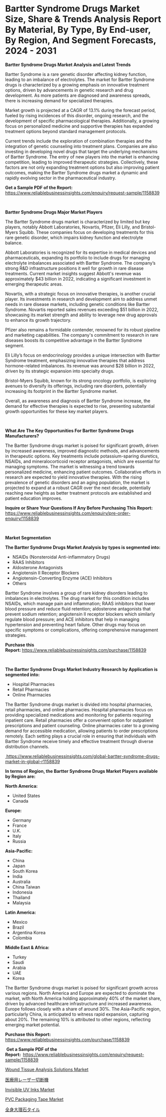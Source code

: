<p><h1>Bartter Syndrome Drugs Market Size, Share & Trends Analysis Report By Material, By Type, By End-user, By Region, And Segment Forecasts, 2024 - 2031</h1></p><p><strong>Bartter Syndrome Drugs Market Analysis and Latest Trends</strong></p>
<p><p>Bartter Syndrome is a rare genetic disorder affecting kidney function, leading to an imbalance of electrolytes. The market for Bartter Syndrome drugs is characterized by a growing emphasis on innovative treatment options, driven by advancements in genetic research and drug development. As more patients are diagnosed and awareness spreads, there is increasing demand for specialized therapies.</p><p>Market growth is projected at a CAGR of 13.1% during the forecast period, fueled by rising incidences of this disorder, ongoing research, and the development of specific pharmacological therapies. Additionally, a growing focus on personalized medicine and supportive therapies has expanded treatment options beyond standard management protocols.</p><p>Current trends include the exploration of combination therapies and the integration of genetic counseling into treatment plans. Companies are also investing in developing novel drugs that target the underlying mechanisms of Bartter Syndrome. The entry of new players into the market is enhancing competition, leading to improved therapeutic strategies. Collectively, these factors are not only expanding treatment options but also improving patient outcomes, making the Bartter Syndrome drugs market a dynamic and rapidly evolving sector in the pharmaceutical industry.</p></p>
<p><strong>Get a Sample PDF of the Report:&nbsp;</strong> <a href="https://www.reliablebusinessinsights.com/enquiry/request-sample/1158839">https://www.reliablebusinessinsights.com/enquiry/request-sample/1158839</a></p>
<p>&nbsp;</p>
<p><strong>Bartter Syndrome Drugs Major Market Players</strong></p>
<p><p>The Bartter Syndrome drugs market is characterized by limited but key players, notably Abbott Laboratories, Novartis, Pfizer, Eli Lilly, and Bristol-Myers Squibb. These companies focus on developing treatments for this rare genetic disorder, which impairs kidney function and electrolyte balance.</p><p>Abbott Laboratories is recognized for its expertise in medical devices and pharmaceuticals, expanding its portfolio to include drugs for managing electrolyte imbalances associated with Bartter Syndrome. The company’s strong R&D infrastructure positions it well for growth in rare disease treatments. Current market insights suggest Abbott's revenue was approximately $43 billion in 2022, indicating a significant investment in emerging therapeutic areas.</p><p>Novartis, with a strategic focus on innovative therapies, is another crucial player. Its investments in research and development aim to address unmet needs in rare disease markets, including genetic conditions like Bartter Syndrome. Novartis reported sales revenues exceeding $51 billion in 2022, showcasing its market strength and ability to leverage new drug approvals to enhance its growth trajectory.</p><p>Pfizer also remains a formidable contender, renowned for its robust pipeline and marketing capabilities. The company's commitment to research in rare diseases boosts its competitive advantage in the Bartter Syndrome segment.</p><p>Eli Lilly’s focus on endocrinology provides a unique intersection with Bartter Syndrome treatment, emphasizing innovative therapies that address hormone-related imbalances. Its revenue was around $28 billion in 2022, driven by its strategic expansion into specialty drugs.</p><p>Bristol-Myers Squibb, known for its strong oncology portfolio, is exploring avenues to diversify its offerings, including rare disorders, potentially increasing its footprint in the Bartter Syndrome market.</p><p>Overall, as awareness and diagnosis of Bartter Syndrome increase, the demand for effective therapies is expected to rise, presenting substantial growth opportunities for these key market players.</p></p>
<p>&nbsp;</p>
<p><strong>What Are The Key Opportunities For Bartter Syndrome Drugs Manufacturers?</strong></p>
<p><p>The Bartter Syndrome drugs market is poised for significant growth, driven by increased awareness, improved diagnostic methods, and advancements in therapeutic options. Key treatments include potassium-sparing diuretics, NSAIDs, and mineralocorticoid receptor antagonists, which are essential for managing symptoms. The market is witnessing a trend towards personalized medicine, enhancing patient outcomes. Collaborative efforts in research are expected to yield innovative therapies. With the rising prevalence of genetic disorders and an aging population, the market is projected to expand at a robust CAGR over the next decade, potentially reaching new heights as better treatment protocols are established and patient education improves.</p></p>
<p><strong>Inquire or Share Your Questions If Any Before Purchasing This Report:</strong> <a href="https://www.reliablebusinessinsights.com/enquiry/pre-order-enquiry/1158839">https://www.reliablebusinessinsights.com/enquiry/pre-order-enquiry/1158839</a></p>
<p>&nbsp;</p>
<p><strong>Market Segmentation</strong></p>
<p><strong>The Bartter Syndrome Drugs Market Analysis by types is segmented into:</strong></p>
<p><ul><li>NSAIDs (Nonsteroidal Anti-inflammatory Drugs)</li><li>RAAS Inhibitors</li><li>Aldosterone Antagonists</li><li>Angiotensin II Receptor Blockers</li><li>Angiotensin-Converting Enzyme (ACE) Inhibitors</li><li>Others</li></ul></p>
<p><p>Bartter Syndrome involves a group of rare kidney disorders leading to imbalances in electrolytes. The drug market for this condition includes NSAIDs, which manage pain and inflammation; RAAS inhibitors that lower blood pressure and reduce fluid retention; aldosterone antagonists that prevent sodium retention; angiotensin II receptor blockers which similarly regulate blood pressure; and ACE inhibitors that help in managing hypertension and preventing heart failure. Other drugs may focus on specific symptoms or complications, offering comprehensive management strategies.</p></p>
<p><strong>Purchase this Report:&nbsp;</strong><a href="https://www.reliablebusinessinsights.com/purchase/1158839">https://www.reliablebusinessinsights.com/purchase/1158839</a></p>
<p>&nbsp;</p>
<p><strong>The Bartter Syndrome Drugs Market Industry Research by Application is segmented into:</strong></p>
<p><ul><li>Hospital Pharmacies</li><li>Retail Pharmacies</li><li>Online Pharmacies</li></ul></p>
<p><p>The Bartter Syndrome drugs market is divided into hospital pharmacies, retail pharmacies, and online pharmacies. Hospital pharmacies focus on providing specialized medications and monitoring for patients requiring inpatient care. Retail pharmacies offer a convenient option for outpatient prescriptions and patient counseling. Online pharmacies cater to a growing demand for accessible medication, allowing patients to order prescriptions remotely. Each setting plays a crucial role in ensuring that individuals with Bartter Syndrome receive timely and effective treatment through diverse distribution channels.</p></p>
<p><a href="https://www.reliablebusinessinsights.com/global-bartter-syndrome-drugs-market-in-global-r1158839">&nbsp;https://www.reliablebusinessinsights.com/global-bartter-syndrome-drugs-market-in-global-r1158839</a></p>
<p><strong>In terms of Region, the Bartter Syndrome Drugs Market Players available by Region are:</strong></p>
<p>
    <p> <strong> North America: </strong>
        <ul>
            <li>United States</li>
            <li>Canada</li>
        </ul>
        </p> 
    <p> <strong> Europe: </strong>
        <ul>
            <li>Germany</li>
            <li>France</li>
            <li>U.K.</li>
            <li>Italy</li>
            <li>Russia</li>
        </ul>
        </p> 
    <p> <strong> Asia-Pacific: </strong>
        <ul>
            <li>China</li>
            <li>Japan</li>
            <li>South Korea</li>
            <li>India</li>
            <li>Australia</li>
            <li>China Taiwan</li>
            <li>Indonesia</li>
            <li>Thailand</li>
            <li>Malaysia</li>
        </ul>
        </p> 
    <p> <strong> Latin America: </strong>
        <ul>
            <li>Mexico</li>
            <li>Brazil</li>
            <li>Argentina Korea</li>
            <li>Colombia</li>
        </ul>
        </p> 
    <p> <strong> Middle East & Africa: </strong>
        <ul>
            <li>Turkey</li>
            <li>Saudi</li>
            <li>Arabia</li>
            <li>UAE</li>
            <li>Korea</li>
        </ul>
    </p>
    </p>
<p><p>The Bartter Syndrome drugs market is poised for significant growth across various regions. North America and Europe are expected to dominate the market, with North America holding approximately 40% of the market share, driven by advanced healthcare infrastructure and increased awareness. Europe follows closely with a share of around 30%. The Asia-Pacific region, particularly China, is anticipated to witness rapid expansion, capturing about 20%. The remaining 10% is attributed to other regions, reflecting emerging market potential.</p></p>
<p><strong>Purchase this Report: </strong><a href="https://www.reliablebusinessinsights.com/purchase/1158839">https://www.reliablebusinessinsights.com/purchase/1158839</a></p>
<p>&nbsp;<strong>Get a Sample PDF of the Report:&nbsp;&nbsp;</strong><a href="https://www.reliablebusinessinsights.com/enquiry/request-sample/1158839">https://www.reliablebusinessinsights.com/enquiry/request-sample/1158839</a></p>
<p><strong></strong></p>
<p><p><a href="https://github.com/MegiBogdani1953/Market-Research-Report-List-1/blob/main/wound-tissue-analysis-solutions-market.md">Wound Tissue Analysis Solutions Market</a></p><p><a href="https://medium.com/@maudward1907/%E5%8C%BB%E7%99%82%E7%94%A8%E3%83%AC%E3%83%BC%E3%82%B6%E3%83%BC%E5%88%87%E6%96%AD%E6%A9%9F%E5%B8%82%E5%A0%B4%E3%81%AE%E5%8B%95%E5%90%91%E3%81%A8%E5%9C%B0%E5%9F%9F%E5%88%A5%E6%B4%9E%E5%AF%9F-2024%E5%B9%B4%E3%81%8B%E3%82%892031%E5%B9%B4%E3%81%BE%E3%81%A7%E3%81%AE%E4%BA%88%E6%B8%AC-7566d29f53a3">医療用レーザー切断機</a></p><p><a href="https://issuu.com/reportprime-2/docs/invisible-uv-inks-market-size-2030._008046c77f56ef">Invisible UV Inks Market</a></p><p><a href="https://www.linkedin.com/pulse/global-pvc-packaging-tape-market-projected-grow-cagr-f0wkc?trackingId=JtGp9rRtTzWU42SC7Og%2BSQ%3D%3D">PVC Packaging Tape Market</a></p><p><a href="https://medium.com/@maudward1907/whole-body-marble-tiles-market-%E3%81%AE%E3%82%B0%E3%83%AD%E3%83%BC%E3%83%90%E3%83%AB%E5%B8%82%E5%A0%B4%E6%A6%82%E8%A6%81%E3%81%AF-%E4%B8%96%E7%95%8C%E3%81%8A%E3%82%88%E3%81%B3%E4%B8%BB%E8%A6%81%E5%B8%82%E5%A0%B4%E3%81%AB%E3%81%8A%E3%81%91%E3%82%8B%E6%A5%AD%E7%95%8C%E3%81%AB%E5%BD%B1%E9%9F%BF%E3%82%92%E4%B8%8E%E3%81%88%E3%82%8B%E4%B8%BB%E8%A6%81%E3%81%AA%E3%83%88%E3%83%AC%E3%83%B3%E3%83%89%E3%81%AB%E3%81%A4%E3%81%84%E3%81%A6-%E7%8B%AC%E8%87%AA%E3%81%AE%E8%A6%96%E7%82%B9%E3%82%92%E6%8F%90%E4%BE%9B%E3%81%97%E3%81%BE%E3%81%99-ae9153ed6c93">全身大理石タイル</a></p></p>